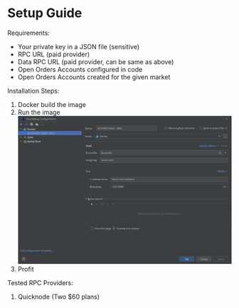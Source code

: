 # Setup Guide

Requirements:
- Your private key in a JSON file (sensitive)
- RPC URL (paid provider)
- Data RPC URL (paid provider, can be same as above)
- Open Orders Accounts configured in code
- Open Orders Accounts created for the given market

Installation Steps:
1. Docker build the image
2. Run the image
![img.png](img.png)
3. Profit

Tested RPC Providers:
1. Quicknode (Two $60 plans)